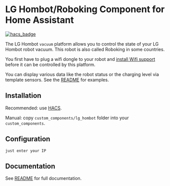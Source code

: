 # LG Hombot/Roboking Component for Home Assistant
[![hacs_badge](https://img.shields.io/badge/HACS-Default-orange.svg)](https://hacs.xyz/)

The LG Hombot `vacuum` platform allows you to control the state of your LG Hombot robot vacuum.
This robot is also called Roboking in some countries.

You first have to plug a wifi dongle to your robot and [install Wifi support](https://www.roboter-forum.com/index.php?thread/10009-lg-hombot-3-0-wlan-kamera-steuerung-per-weboberfl%C3%A4che/&postID=107354#post107354) before it can be controlled by this platform.

You can display various data like the robot status or the charging level via template sensors. See the [README](https://github.com/chepa92/home-assistant-lg_hombot/blob/master/README.md) for examples.

## Installation
Recommended: use [HACS](https://hacs.xyz/).

Manual: copy `custom_components/lg_hombot` folder into your `custom_components`.

## Configuration
```
just enter your IP
```

## Documentation
See [README](https://github.com/chepa92/home-assistant-lg_hombot/blob/master/README.md) for full documentation.
